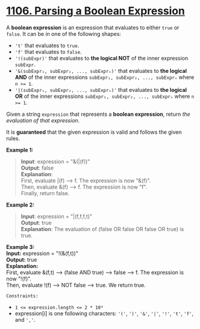 # [1106. Parsing a Boolean Expression](https://leetcode.com/problems/parsing-a-boolean-expression/)

A **boolean expression** is an expression that evaluates to either `true` or `false`. It can be in one of the following shapes:
- `'t'` that evaluates to `true`.
- `'f'` that evaluates to `false`.
- `'!(subExpr)'` that evaluates to **the logical NOT** of the inner expression `subExpr`.
- `'&(subExpr₁, subExpr₂, ..., subExprₙ)'` that evaluates to **the logical AND** of the inner expressions `subExpr₁, subExpr₂, ..., subExprₙ` where `n >= 1`.
- `'|(subExpr₁, subExpr₂, ..., subExprₙ)'` that evaluates to **the logical OR** of the inner expressions `subExpr₁, subExpr₂, ..., subExprₙ` where `n >= 1`.

Given a string `expression` that represents a **boolean expression**, return _the evaluation of that expression_.

It is **guaranteed** that the given expression is valid and follows the given rules.


**Example 1:**
> **Input**: expression = "&(|(f))"  
 **Output**: false  
 **Explanation**:   
 First, evaluate |(f) --> f. The expression is now "&(f)".  
 Then, evaluate &(f) --> f. The expression is now "f".  
 Finally, return false.

**Example 2:**
> **Input**: expression = "|(f,f,f,t)"  
 **Output**: true  
 **Explanation**: The evaluation of (false OR false OR false OR true) is true.

**Example 3:**  
**Input:** expression = "!(&(f,t))"  
**Output:** true  
**Explanation:**   
First, evaluate &(f,t) --> (false AND true) --> false --> f. The expression is now "!(f)".  
Then, evaluate !(f) --> NOT false --> true. We return true.


`Constraints:`
- `1 <= expression.length <= 2 * 10⁴`
- expression[i] is one following characters: `'('`, `')'`, `'&'`, `'|'`, `'!'`, `'t'`, `'f'`, and `','`.